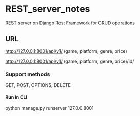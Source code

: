 # REST_server_notes
REST server on Django Rest Framework for CRUD operations
## URL
http://127.0.0.1:8001/api/v1/ (game, platform, genre, price)

http://127.0.0.1:8001/api/v1/ (game, platform, genre, price)/id/
### Support methods
GET, POST, OPTIONS, DELETE
#### Run in CLI
python manage.py runserver 127.0.0.8001
